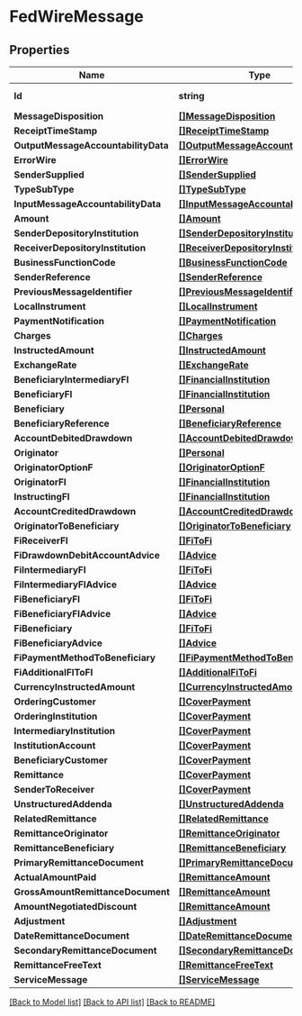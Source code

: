 # FedWireMessage

## Properties
Name | Type | Description | Notes
------------ | ------------- | ------------- | -------------
**Id** | **string** | FEDWireMessage ID | [optional] 
**MessageDisposition** | [**[]MessageDisposition**](MessageDisposition.md) |  | [optional] 
**ReceiptTimeStamp** | [**[]ReceiptTimeStamp**](ReceiptTimeStamp.md) |  | [optional] 
**OutputMessageAccountabilityData** | [**[]OutputMessageAccountabilityData**](OutputMessageAccountabilityData.md) |  | [optional] 
**ErrorWire** | [**[]ErrorWire**](ErrorWire.md) |  | [optional] 
**SenderSupplied** | [**[]SenderSupplied**](SenderSupplied.md) |  | 
**TypeSubType** | [**[]TypeSubType**](TypeSubType.md) |  | 
**InputMessageAccountabilityData** | [**[]InputMessageAccountabilityData**](InputMessageAccountabilityData.md) |  | 
**Amount** | [**[]Amount**](Amount.md) |  | 
**SenderDepositoryInstitution** | [**[]SenderDepositoryInstitution**](SenderDepositoryInstitution.md) |  | 
**ReceiverDepositoryInstitution** | [**[]ReceiverDepositoryInstitution**](ReceiverDepositoryInstitution.md) |  | 
**BusinessFunctionCode** | [**[]BusinessFunctionCode**](BusinessFunctionCode.md) |  | 
**SenderReference** | [**[]SenderReference**](SenderReference.md) |  | [optional] 
**PreviousMessageIdentifier** | [**[]PreviousMessageIdentifier**](PreviousMessageIdentifier.md) |  | [optional] 
**LocalInstrument** | [**[]LocalInstrument**](LocalInstrument.md) |  | [optional] 
**PaymentNotification** | [**[]PaymentNotification**](PaymentNotification.md) |  | [optional] 
**Charges** | [**[]Charges**](Charges.md) |  | [optional] 
**InstructedAmount** | [**[]InstructedAmount**](InstructedAmount.md) |  | [optional] 
**ExchangeRate** | [**[]ExchangeRate**](ExchangeRate.md) |  | [optional] 
**BeneficiaryIntermediaryFI** | [**[]FinancialInstitution**](FinancialInstitution.md) |  | [optional] 
**BeneficiaryFI** | [**[]FinancialInstitution**](FinancialInstitution.md) |  | [optional] 
**Beneficiary** | [**[]Personal**](Personal.md) |  | [optional] 
**BeneficiaryReference** | [**[]BeneficiaryReference**](BeneficiaryReference.md) |  | [optional] 
**AccountDebitedDrawdown** | [**[]AccountDebitedDrawdown**](AccountDebitedDrawdown.md) |  | [optional] 
**Originator** | [**[]Personal**](Personal.md) |  | [optional] 
**OriginatorOptionF** | [**[]OriginatorOptionF**](OriginatorOptionF.md) |  | [optional] 
**OriginatorFI** | [**[]FinancialInstitution**](FinancialInstitution.md) |  | [optional] 
**InstructingFI** | [**[]FinancialInstitution**](FinancialInstitution.md) |  | [optional] 
**AccountCreditedDrawdown** | [**[]AccountCreditedDrawdown**](AccountCreditedDrawdown.md) |  | [optional] 
**OriginatorToBeneficiary** | [**[]OriginatorToBeneficiary**](OriginatorToBeneficiary.md) |  | [optional] 
**FiReceiverFI** | [**[]FiToFi**](FIToFI.md) |  | [optional] 
**FiDrawdownDebitAccountAdvice** | [**[]Advice**](Advice.md) |  | [optional] 
**FiIntermediaryFI** | [**[]FiToFi**](FIToFI.md) |  | [optional] 
**FiIntermediaryFIAdvice** | [**[]Advice**](Advice.md) |  | [optional] 
**FiBeneficiaryFI** | [**[]FiToFi**](FIToFI.md) |  | [optional] 
**FiBeneficiaryFIAdvice** | [**[]Advice**](Advice.md) |  | [optional] 
**FiBeneficiary** | [**[]FiToFi**](FIToFI.md) |  | [optional] 
**FiBeneficiaryAdvice** | [**[]Advice**](Advice.md) |  | [optional] 
**FiPaymentMethodToBeneficiary** | [**[]FiPaymentMethodToBeneficiary**](FIPaymentMethodToBeneficiary.md) |  | [optional] 
**FiAdditionalFIToFI** | [**[]AdditionalFiToFi**](AdditionalFIToFI.md) |  | [optional] 
**CurrencyInstructedAmount** | [**[]CurrencyInstructedAmount**](CurrencyInstructedAmount.md) |  | [optional] 
**OrderingCustomer** | [**[]CoverPayment**](CoverPayment.md) |  | [optional] 
**OrderingInstitution** | [**[]CoverPayment**](CoverPayment.md) |  | [optional] 
**IntermediaryInstitution** | [**[]CoverPayment**](CoverPayment.md) |  | [optional] 
**InstitutionAccount** | [**[]CoverPayment**](CoverPayment.md) |  | [optional] 
**BeneficiaryCustomer** | [**[]CoverPayment**](CoverPayment.md) |  | [optional] 
**Remittance** | [**[]CoverPayment**](CoverPayment.md) |  | [optional] 
**SenderToReceiver** | [**[]CoverPayment**](CoverPayment.md) |  | [optional] 
**UnstructuredAddenda** | [**[]UnstructuredAddenda**](UnstructuredAddenda.md) |  | [optional] 
**RelatedRemittance** | [**[]RelatedRemittance**](RelatedRemittance.md) |  | [optional] 
**RemittanceOriginator** | [**[]RemittanceOriginator**](RemittanceOriginator.md) |  | [optional] 
**RemittanceBeneficiary** | [**[]RemittanceBeneficiary**](RemittanceBeneficiary.md) |  | [optional] 
**PrimaryRemittanceDocument** | [**[]PrimaryRemittanceDocument**](PrimaryRemittanceDocument.md) |  | [optional] 
**ActualAmountPaid** | [**[]RemittanceAmount**](RemittanceAmount.md) |  | [optional] 
**GrossAmountRemittanceDocument** | [**[]RemittanceAmount**](RemittanceAmount.md) |  | [optional] 
**AmountNegotiatedDiscount** | [**[]RemittanceAmount**](RemittanceAmount.md) |  | [optional] 
**Adjustment** | [**[]Adjustment**](Adjustment.md) |  | [optional] 
**DateRemittanceDocument** | [**[]DateRemittanceDocument**](DateRemittanceDocument.md) |  | [optional] 
**SecondaryRemittanceDocument** | [**[]SecondaryRemittanceDocument**](SecondaryRemittanceDocument.md) |  | [optional] 
**RemittanceFreeText** | [**[]RemittanceFreeText**](RemittanceFreeText.md) |  | [optional] 
**ServiceMessage** | [**[]ServiceMessage**](ServiceMessage.md) |  | [optional] 

[[Back to Model list]](../README.md#documentation-for-models) [[Back to API list]](../README.md#documentation-for-api-endpoints) [[Back to README]](../README.md)


